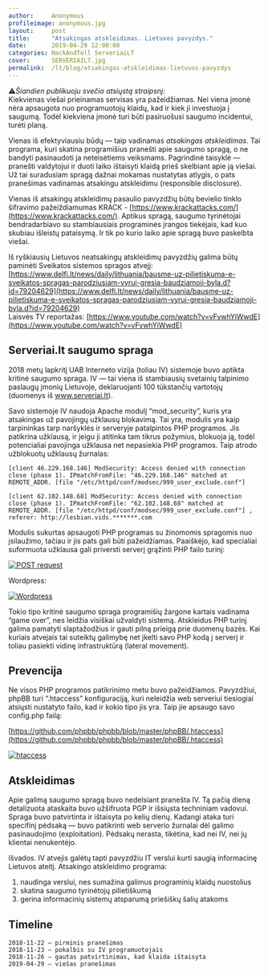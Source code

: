 ```yaml
---
author:     Anonymous
profileimage: anonymous.jpg
layout:     post
title:      "Atsakingas atskleidimas. Lietuvos pavyzdys."
date:       2019-04-29 12:00:00
categories: HackAndTell ServeriaiLT
cover:      SERVERIAILT.jpg
permalink:  /lt/blog/atsakingas-atskleidimas-lietuvos-pavyzdys
---
```


⚠️*Šiandien publikuoju svečio atsiųstą straipsnį:*  
Kiekvienas viešai prieinamas servisas yra pažeidžiamas. Nei viena įmonė nėra apsaugota nuo programuotojų klaidų, kad ir kiek ji investuoja į saugumą. Todėl kiekviena įmonė turi būti pasiruošusi saugumo incidentui, turėti planą.


Vienas iš efektyviausiu būdų — taip vadinamas *atsakingas atskleidimas*. Tai programa, kuri skatina programišius pranešti apie saugumo spragą, o ne bandyti pasinaudoti ja neteisėtiems veiksmams. Pagrindinė taisyklė — pranešti valdytojui ir duoti laiko ištaisyti klaidą prieš skelbiant apie ją viešai. Už tai suradusiam spragą dažnai mokamas nustatytas atlygis, o pats pranešimas vadinamas atsakingu atskleidimu (responsible disclosure).


Vienas iš atsakingų atskleidimų pasaulio pavyzdžių būtų bevielio tinklo šifravimo pažeiždiamumas KRACK - [https://www.krackattacks.com/](https://www.krackattacks.com/). Aptikus spragą, saugumo tyrinėtojai bendradarbiavo su stambiausiais programinės įrangos tiekėjais, kad kuo skubiau išleistų pataisymą. Ir tik po kurio laiko apie spragą buvo paskelbta viešai.


Iš ryškiausių Lietuvos neatsakingų atskleidimų pavyzdžių galima būtų paminėti Sveikatos sistemos spragos atvejį: [https://www.delfi.lt/news/daily/lithuania/bausme-uz-pilietiskuma-e-sveikatos-spragas-parodziusiam-vyrui-gresia-baudziamoji-byla.d?id=79204629](https://www.delfi.lt/news/daily/lithuania/bausme-uz-pilietiskuma-e-sveikatos-spragas-parodziusiam-vyrui-gresia-baudziamoji-byla.d?id=79204629)  
Laisvės TV reportažas: [https://www.youtube.com/watch?v=vFvwhYiWwdE](https://www.youtube.com/watch?v=vFvwhYiWwdE)

## Serveriai.lt saugumo spraga

2018 metų lapkritį UAB Interneto vizija (toliau IV) sistemoje buvo aptikta kritinė saugumo spraga. IV — tai viena iš stambiausių svetainių talpinimo paslaugų įmonių Lietuvoje, deklaruojanti 100 tūkstančių vartotojų (duomenys iš www.serveriai.lt).


Savo sistemoje IV naudoja Apache modulį “mod_security”, kuris yra atsakingas už pavojingų užklausų blokavimą. Tai yra, modulis yra kaip tarpininkas tarp naršyklės ir serveryje patalpintos PHP programos. Jis patikrina užklausą, ir jeigu ji atitinka tam tikrus požymius, blokuoja ją, todėl potencialiai pavojinga užklausa net nepasiekia PHP programos. Taip atrodo užblokuotų užklausų žurnalas:

```
[client 46.229.168.146] ModSecurity: Access denied with connection close (phase 1). IPmatchFromFile: "46.229.168.146" matched at REMOTE_ADDR. [file "/etc/httpd/conf/modsec/999_user_exclude.conf"]

[client 62.102.148.68] ModSecurity: Access denied with connection close (phase 1). IPmatchFromFile: "62.102.148.68" matched at REMOTE_ADDR. [file "/etc/httpd/conf/modsec/999_user_exclude.conf"] , referer: http://lesbian.vids.*******.com
```


Modulis sukurtas apsaugoti PHP programas su žinomomis spragomis nuo įsilaužimo, tačiau ir jis pats gali būti pažeidžiamas. Paaiškėjo, kad specialiai suformuota užklausa gali priversti serverį grąžinti PHP failo turinį:

[![POST request](serveriailt-post-request.jpg "POST request")](serveriailt-post-request.jpg)

Wordpress:

[![Wordpress](serveriailt-burp-wordpresst.jpg "Wordpress")](serveriailt-burp-wordpresst.jpg)

Tokio tipo kritinė saugumo spraga programišių žargone kartais vadinama “game over”, nes leidžia visiškai užvaldyti sistemą. Atskleidus PHP turinį galima pamatyti slaptažodžius ir gauti pilną prieigą prie duomenų bazės. Kai kuriais atvejais tai suteiktų galimybę net įkelti savo PHP kodą į serverį ir toliau pasiekti vidinę infrastruktūrą (lateral movement).

## Prevencija

Ne visos PHP programos patikrinimo metu buvo pažeidžiamos. Pavyzdžiui, phpBB turi “.htaccess” konfiguraciją, kuri neleidžia web serveriui tiesiogiai atsiųsti nustatyto failo, kad ir kokio tipo jis yra. Taip jie apsaugo savo config.php failą:

[https://github.com/phpbb/phpbb/blob/master/phpBB/.htaccess](https://github.com/phpbb/phpbb/blob/master/phpBB/.htaccess)

[![htaccess](serveriailt-htaccess.jpg "htaccess")](serveriailt-htaccess.jpg)
  
## Atskleidimas

Apie galimą saugumo spragą buvo nedelsiant pranešta IV. Tą pačią dieną detalizuota ataskaita buvo užšifruota PGP ir išsiųsta techniniam vadovui. Spraga buvo patvirtinta ir ištaisyta po kelių dienų. Kadangi ataka turi specifinį pėdsaką — buvo patikrinti web serverio žurnalai dėl galimo pasinaudojimo (exploitation). Pėdsakų nerasta, tikėtina, kad nei IV, nei jų klientai nenukentėjo.


Išvados.
IV atvejis galėtų tapti pavyzdžiu IT verslui kurti saugią informacinę Lietuvos ateitį. Atsakingo atskleidimo programa:
1. naudinga verslui, nes sumažina galimus programinių klaidų nuostolius
2. skatina saugumo tyrinėtojų pilietiškumą
3. gerina informacinių sistemų atsparumą priešiškų šalių atakoms


## Timeline

```
2018-11-22 — pirminis pranešimas
2018-11-23 — pokalbis su IV programuotojais
2018-11-26 — gautas patvirtinimas, kad klaida ištaisyta
2019-04-29 — viešas pranešimas
```
